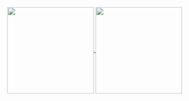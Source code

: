 <a href="https://github.com/prrThr/github-readme-stats">
  <img height=200 align="center" src=![Anurag's GitHub stats](https://github-readme-stats.vercel.app/api?username=anuraghazra&show_icons=true&theme=transparent) />
</a>
<a href="https://github.com/prrThr/convoychat">
  <img height=200 align="center" src="https://github-readme-stats.vercel.app/api/top-langs/?username=prrThr&theme=transparent&layout=compact" />
</a>
